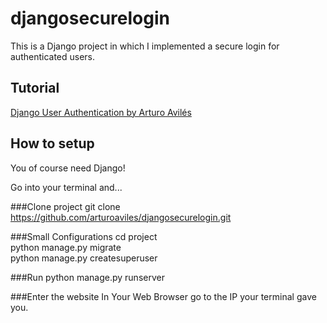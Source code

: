 # djangosecurelogin
This is a Django project in which I implemented a secure login for authenticated users.

## Tutorial
[Django User Authentication by Arturo Avilés](https://medium.com/@arturoaviles/django-user-authentication-tutorial-da1e113bca73 "Medium Post")

## How to setup
You of course need Django!

Go into your terminal and...

###Clone project
git clone https://github.com/arturoaviles/djangosecurelogin.git

###Small Configurations
cd project  
python manage.py migrate  
python manage.py createsuperuser

###Run
python manage.py runserver

###Enter the website
In Your Web Browser go to the IP your terminal gave you.

